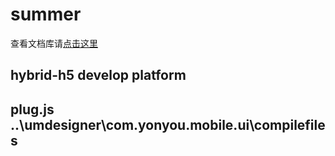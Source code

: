 # summer
查看文档库请[点击这里](https://github.com/iuapmobile/summer/wiki)

## hybrid-h5 develop platform

## plug.js ..\umdesigner\com.yonyou.mobile.ui\compilefiles
